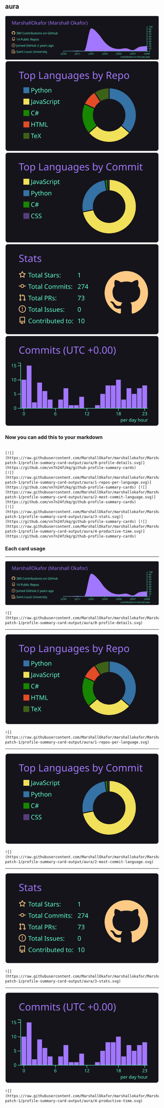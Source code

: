 ## aura

[![](./0-profile-details.svg)](https://github.com/vn7n24fzkq/github-profile-summary-cards)
[![](./1-repos-per-language.svg)](https://github.com/vn7n24fzkq/github-profile-summary-cards) [![](./2-most-commit-language.svg)](https://github.com/vn7n24fzkq/github-profile-summary-cards)
[![](./3-stats.svg)](https://github.com/vn7n24fzkq/github-profile-summary-cards) [![](./4-productive-time.svg)](https://github.com/vn7n24fzkq/github-profile-summary-cards)
### Now you can add this to your markdown
```

[![](https://raw.githubusercontent.com/MarshallOkafor/marshallokafor/MarshallOkafor-patch-1/profile-summary-card-output/aura/0-profile-details.svg)](https://github.com/vn7n24fzkq/github-profile-summary-cards)
[![](https://raw.githubusercontent.com/MarshallOkafor/marshallokafor/MarshallOkafor-patch-1/profile-summary-card-output/aura/1-repos-per-language.svg)](https://github.com/vn7n24fzkq/github-profile-summary-cards) [![](https://raw.githubusercontent.com/MarshallOkafor/marshallokafor/MarshallOkafor-patch-1/profile-summary-card-output/aura/2-most-commit-language.svg)](https://github.com/vn7n24fzkq/github-profile-summary-cards)
[![](https://raw.githubusercontent.com/MarshallOkafor/marshallokafor/MarshallOkafor-patch-1/profile-summary-card-output/aura/3-stats.svg)](https://github.com/vn7n24fzkq/github-profile-summary-cards) [![](https://raw.githubusercontent.com/MarshallOkafor/marshallokafor/MarshallOkafor-patch-1/profile-summary-card-output/aura/4-productive-time.svg)](https://github.com/vn7n24fzkq/github-profile-summary-cards)

```

### Each card usage
---

![](./0-profile-details.svg)

```
![](https://raw.githubusercontent.com/MarshallOkafor/marshallokafor/MarshallOkafor-patch-1/profile-summary-card-output/aura/0-profile-details.svg)
```

    

---

![](./1-repos-per-language.svg)

```
![](https://raw.githubusercontent.com/MarshallOkafor/marshallokafor/MarshallOkafor-patch-1/profile-summary-card-output/aura/1-repos-per-language.svg)
```

    

---

![](./2-most-commit-language.svg)

```
![](https://raw.githubusercontent.com/MarshallOkafor/marshallokafor/MarshallOkafor-patch-1/profile-summary-card-output/aura/2-most-commit-language.svg)
```

    

---

![](./3-stats.svg)

```
![](https://raw.githubusercontent.com/MarshallOkafor/marshallokafor/MarshallOkafor-patch-1/profile-summary-card-output/aura/3-stats.svg)
```

    

---

![](./4-productive-time.svg)

```
![](https://raw.githubusercontent.com/MarshallOkafor/marshallokafor/MarshallOkafor-patch-1/profile-summary-card-output/aura/4-productive-time.svg)
```

    
